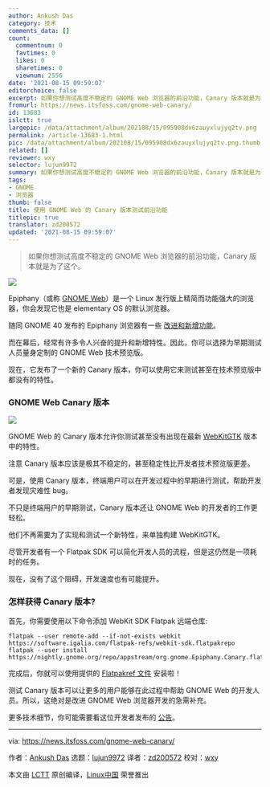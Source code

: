 ```yaml
---
author: Ankush Das
category: 技术
comments_data: []
count:
  commentnum: 0
  favtimes: 0
  likes: 0
  sharetimes: 0
  viewnum: 2556
date: '2021-08-15 09:59:07'
editorchoice: false
excerpt: 如果你想测试高度不稳定的 GNOME Web 浏览器的前沿功能，Canary 版本就是为了这个。
fromurl: https://news.itsfoss.com/gnome-web-canary/
id: 13683
islctt: true
largepic: /data/attachment/album/202108/15/095908dx6zauyxlujyq2tv.png
permalink: /article-13683-1.html
pic: /data/attachment/album/202108/15/095908dx6zauyxlujyq2tv.png.thumb.jpg
related: []
reviewer: wxy
selector: lujun9972
summary: 如果你想测试高度不稳定的 GNOME Web 浏览器的前沿功能，Canary 版本就是为了这个。
tags:
- GNOME
- 浏览器
thumb: false
title: 使用 GNOME Web 的 Canary 版本测试前沿功能
titlepic: true
translator: zd200572
updated: '2021-08-15 09:59:07'
---
```



> 
> 如果你想测试高度不稳定的 GNOME Web 浏览器的前沿功能，Canary 版本就是为了这个。
> 
> 
> 


![](/data/attachment/album/202108/15/095908dx6zauyxlujyq2tv.png)


Epiphany（或称 [GNOME Web](https://wiki.gnome.org/Apps/Web/)）是一个 Linux 发行版上精简而功能强大的浏览器，你会发现它也是 elementary OS 的默认浏览器。


随同 GNOME 40 发布的 Epiphany 浏览器有一些 [改进和新增功能](https://news.itsfoss.com/gnome-web-new-tab/)。


而在幕后，经常有许多令人兴奋的提升和新增特性。因此，你可以选择为早期测试人员量身定制的 GNOME Web 技术预览版。


现在，它发布了一个新的 Canary 版本，你可以使用它来测试甚至在技术预览版中都没有的特性。


### GNOME Web Canary 版本


![](/data/attachment/album/202108/15/095910jx60ltvu40ltd292.png)


GNOME Web 的 Canary 版本允许你测试甚至没有出现在最新 [WebKitGTK](https://webkitgtk.org) 版本中的特性。


注意 Canary 版本应该是极其不稳定的，甚至稳定性比开发者技术预览版更差。


可是，使用 Canary 版本，终端用户可以在开发过程中的早期进行测试，帮助开发者发现灾难性 bug。


不只是终端用户的早期测试，Canary 版本还让 GNOME Web 的开发者的工作更轻松。


他们不再需要为了实现和测试一个新特性，来单独构建 WebKitGTK。


尽管开发者有一个 Flatpak SDK 可以简化开发人员的流程，但是这仍然是一项耗时的任务。


现在，没有了这个阻碍，开发速度也有可能提升。


### 怎样获得 Canary 版本?


首先，你需要使用以下命令添加 WebKit SDK Flatpak 远端仓库:



```
flatpak --user remote-add --if-not-exists webkit https://software.igalia.com/flatpak-refs/webkit-sdk.flatpakrepo
flatpak --user install https://nightly.gnome.org/repo/appstream/org.gnome.Epiphany.Canary.flatpakref

```

完成后，你就可以使用提供的 [Flatpakref 文件](https://nightly.gnome.org/repo/appstream/org.gnome.Epiphany.Canary.flatpakref) 安装啦！


测试 Canary 版本可以让更多的用户能够在此过程中帮助 GNOME Web 的开发人员。所以，这绝对是改进 GNOME Web 浏览器开发的急需补充。


更多技术细节，你可能需要看这位开发者发布的 [公告](https://base-art.net/Articles/introducing-the-gnome-web-canary-flavor/)。




---


via: <https://news.itsfoss.com/gnome-web-canary/>


作者：[Ankush Das](https://news.itsfoss.com/author/ankush/) 选题：[lujun9972](https://github.com/lujun9972) 译者：[zd200572](https://github.com/zd200572) 校对：[wxy](https://github.com/wxy)


本文由 [LCTT](https://github.com/LCTT/TranslateProject) 原创编译，[Linux中国](https://linux.cn/) 荣誉推出